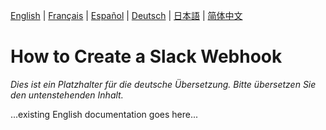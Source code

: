 [English](../en/SlackWebhook.md) | [Français](../fr/SlackWebhook.md) | [Español](../es/SlackWebhook.md) | [Deutsch](../de/SlackWebhook.md) | [日本語](../ja/SlackWebhook.md) | [简体中文](../zh/SlackWebhook.md)

# How to Create a Slack Webhook

*Dies ist ein Platzhalter für die deutsche Übersetzung. Bitte übersetzen Sie den untenstehenden Inhalt.*

...existing English documentation goes here...
